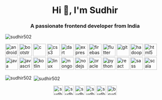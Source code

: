<h1 align="center">Hi 👋, I'm Sudhir</h1>
<h3 align="center">A passionate frontend developer from India</h3>

<p align="left"> <img src="https://komarev.com/ghpvc/?username=sudhir502" alt="sudhir502" /> </p>

<p align="left"><img src="https://devicons.github.io/devicon/devicon.git/icons/android/android-original-wordmark.svg" alt="android" width="40" height="40"/> <img src="https://devicons.github.io/devicon/devicon.git/icons/bootstrap/bootstrap-plain.svg" alt="bootstrap" width="40" height="40"/> <img src="https://devicons.github.io/devicon/devicon.git/icons/c/c-original.svg" alt="c" width="40" height="40"/> <img src="https://devicons.github.io/devicon/devicon.git/icons/css3/css3-original-wordmark.svg" alt="css3" width="40" height="40"/> <img src="https://www.vectorlogo.zone/logos/dartlang/dartlang-icon.svg" alt="dart" width="40" height="40"/> <img src="https://devicons.github.io/devicon/devicon.git/icons/express/express-original-wordmark.svg" alt="express" width="40" height="40"/> <img src="https://www.vectorlogo.zone/logos/firebase/firebase-icon.svg" alt="firebase" width="40" height="40"/> <img src="https://www.vectorlogo.zone/logos/flutterio/flutterio-icon.svg" alt="flutter" width="40" height="40"/> <img src="https://www.vectorlogo.zone/logos/git-scm/git-scm-icon.svg" alt="git" width="40" height="40"/> <img src="https://www.vectorlogo.zone/logos/apache_hadoop/apache_hadoop-icon.svg" alt="hadoop" width="40" height="40"/> <img src="https://devicons.github.io/devicon/devicon.git/icons/html5/html5-original-wordmark.svg" alt="html5" width="40" height="40"/> <img src="https://devicons.github.io/devicon/devicon.git/icons/java/java-original-wordmark.svg" alt="java" width="40" height="40"/> <img src="https://devicons.github.io/devicon/devicon.git/icons/javascript/javascript-original.svg" alt="javascript" width="40" height="40"/> <img src="https://www.vectorlogo.zone/logos/kotlinlang/kotlinlang-icon.svg" alt="kotlin" width="40" height="40"/> <img src="https://devicons.github.io/devicon/devicon.git/icons/linux/linux-original.svg" alt="linux" width="40" height="40"/> <img src="https://devicons.github.io/devicon/devicon.git/icons/mongodb/mongodb-original-wordmark.svg" alt="mongodb" width="40" height="40"/> <img src="https://devicons.github.io/devicon/devicon.git/icons/nodejs/nodejs-original-wordmark.svg" alt="nodejs" width="40" height="40"/> <img src="https://devicons.github.io/devicon/devicon.git/icons/oracle/oracle-original.svg" alt="oracle" width="40" height="40"/> <img src="https://devicons.github.io/devicon/devicon.git/icons/python/python-original.svg" alt="python" width="40" height="40"/> <img src="https://devicons.github.io/devicon/devicon.git/icons/react/react-original-wordmark.svg" alt="react" width="40" height="40"/> <img src="https://devicons.github.io/devicon/devicon.git/icons/sass/sass-original.svg" alt="sass" width="40" height="40"/> <img src="https://devicons.github.io/devicon/devicon.git/icons/scala/scala-original-wordmark.svg" alt="scala" width="40" height="40"/></p>

<p><img align="left" src="https://github-readme-stats.vercel.app/api/top-langs/?username=sudhir502&layout=compact&hide=html" alt="sudhir502" /></p>

<p>&nbsp;<img align="center" src="https://github-readme-stats.vercel.app/api?username=sudhir502&show_icons=true" alt="sudhir502" /></p>

<p align="center">
<a href="https://twitter.com/sudhir_025" target="blank"><img align="center" src="https://cdn.jsdelivr.net/npm/simple-icons@3.0.1/icons/twitter.svg" alt="sudhir_025" height="30" width="30" margin="20px" /></a>
<a href="https://linkedin.com/in/sudhir-b-a7376b1b6" target="blank"><img align="center" src="https://cdn.jsdelivr.net/npm/simple-icons@3.0.1/icons/linkedin.svg" alt="sudhir-b-a7376b1b6" height="30" width="30" /></a>
<a href="https://fb.com/sudhir.babusivaraman.58" target="blank"><img align="center" src="https://cdn.jsdelivr.net/npm/simple-icons@3.0.1/icons/facebook.svg" alt="sudhir.babusivaraman.58" height="30" width="30" /></a>
<a href="https://instagram.com/sudhir.2001" target="blank"><img align="center" src="https://cdn.jsdelivr.net/npm/simple-icons@3.0.1/icons/instagram.svg" alt="sudhir.2001" height="30" width="30" /></a>
<a href="https://www.hackerrank.com/sudhir2001" target="blank"><img align="center" src="https://cdn.jsdelivr.net/npm/simple-icons@3.0.1/icons/hackerrank.svg" alt="sudhir2001" height="30" width="30" /></a>
<a href="https://www.hackerearth.com/bsudhir205" target="blank"><img align="center" src="https://cdn.jsdelivr.net/npm/simple-icons@3.0.1/icons/hackerearth.svg" alt="bsudhir205" height="30" width="30" /></a>
</p>
